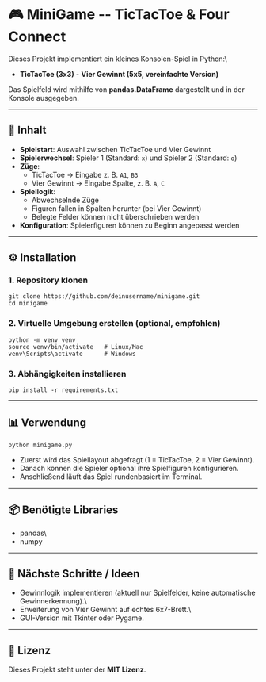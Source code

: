 # 🎮 MiniGame -- TicTacToe & Four Connect

Dieses Projekt implementiert ein kleines Konsolen-Spiel in Python:\
- **TicTacToe (3x3)** - **Vier Gewinnt (5x5, vereinfachte Version)**

Das Spielfeld wird mithilfe von **pandas.DataFrame** dargestellt und in
der Konsole ausgegeben.

------------------------------------------------------------------------

## 📂 Inhalt

-   **Spielstart**: Auswahl zwischen TicTacToe und Vier Gewinnt
-   **Spielerwechsel**: Spieler 1 (Standard: `x`) und Spieler 2
    (Standard: `o`)
-   **Züge**:
    -   TicTacToe → Eingabe z. B. `A1`, `B3`
    -   Vier Gewinnt → Eingabe Spalte, z. B. `A`, `C`
-   **Spiellogik**:
    -   Abwechselnde Züge
    -   Figuren fallen in Spalten herunter (bei Vier Gewinnt)
    -   Belegte Felder können nicht überschrieben werden
-   **Konfiguration**: Spielerfiguren können zu Beginn angepasst werden

------------------------------------------------------------------------

## ⚙️ Installation

### 1. Repository klonen

    git clone https://github.com/deinusername/minigame.git
    cd minigame

### 2. Virtuelle Umgebung erstellen (optional, empfohlen)

    python -m venv venv
    source venv/bin/activate   # Linux/Mac
    venv\Scripts\activate      # Windows

### 3. Abhängigkeiten installieren

    pip install -r requirements.txt

------------------------------------------------------------------------

## 📊 Verwendung

    python minigame.py

-   Zuerst wird das Spiellayout abgefragt (1 = TicTacToe, 2 = Vier
    Gewinnt).
-   Danach können die Spieler optional ihre Spielfiguren konfigurieren.
-   Anschließend läuft das Spiel rundenbasiert im Terminal.

------------------------------------------------------------------------

## 📦 Benötigte Libraries

-   pandas\
-   numpy

------------------------------------------------------------------------

## 🚀 Nächste Schritte / Ideen

-   Gewinnlogik implementieren (aktuell nur Spielfelder, keine
    automatische Gewinnerkennung).\
-   Erweiterung von Vier Gewinnt auf echtes 6x7-Brett.\
-   GUI-Version mit Tkinter oder Pygame.

------------------------------------------------------------------------

## 📜 Lizenz

Dieses Projekt steht unter der **MIT Lizenz**.
